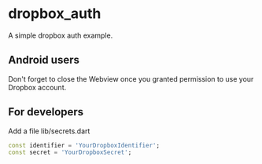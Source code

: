 # dropbox_auth

A simple dropbox auth example.

## Android users

Don't forget to close the Webview once you granted permission to
use your Dropbox account.

## For developers

Add a file lib/secrets.dart

```dart
const identifier = 'YourDropboxIdentifier';
const secret = 'YourDropboxSecret';
```